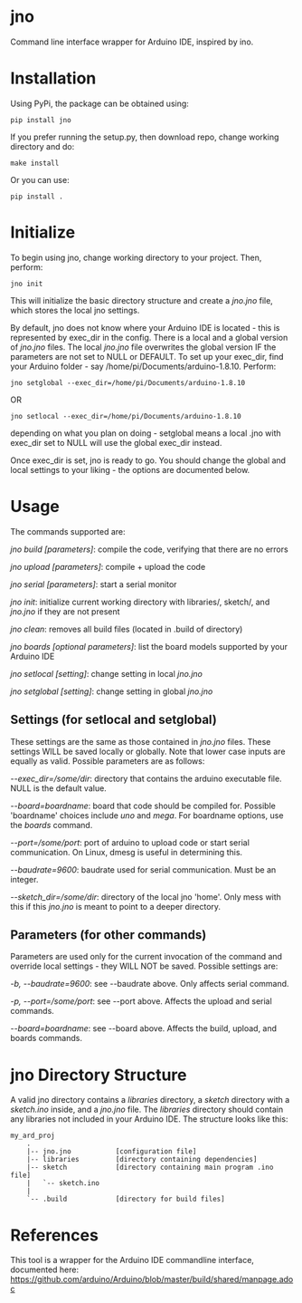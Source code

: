 # jno
Command line interface wrapper for Arduino IDE, inspired by ino.

# Installation
Using PyPi, the package can be obtained using:
	
	pip install jno

If you prefer running the setup.py, then download repo, change working directory and do:

	make install
	
Or you can use:

	pip install .

# Initialize
To begin using jno, change working directory to your project. Then, perform:

	jno init

This will initialize the basic directory structure and create a *jno.jno* file, which stores the local jno settings.

By default, jno does not know where your Arduino IDE is located - this is represented by exec_dir in the config. There is a local and a global version of *jno.jno* files. The local *jno.jno* file overwrites the global version IF the parameters are not set to NULL or DEFAULT. To set up your exec_dir, find your Arduino folder - say /home/pi/Documents/arduino-1.8.10. Perform:

	jno setglobal --exec_dir=/home/pi/Documents/arduino-1.8.10
	
OR

	jno setlocal --exec_dir=/home/pi/Documents/arduino-1.8.10

depending on what you plan on doing - setglobal means a local .jno with exec_dir set to NULL will use the global exec_dir instead.

Once exec_dir is set, jno is ready to go. You should change the global and local settings to your liking - the options are documented below.

# Usage
The commands supported are:

*jno build [parameters]*: compile the code, verifying that there are no errors

*jno upload [parameters]*: compile + upload the code

*jno serial [parameters]*: start a serial monitor

*jno init*: initialize current working directory with libraries/, sketch/, and *jno.jno* if they are not present

*jno clean*: removes all build files (located in .build of directory)

*jno boards [optional parameters]*: list the board models supported by your Arduino IDE

*jno setlocal [setting]*: change setting in local *jno.jno*

*jno setglobal [setting]*: change setting in global *jno.jno*

## Settings (for setlocal and setglobal)
These settings are the same as those contained in *jno.jno* files. These settings WILL be saved locally or globally. Note that lower case inputs are equally as valid. Possible parameters are as follows:

*--exec_dir=/some/dir*: directory that contains the arduino executable file. NULL is the default value.

*--board=boardname*: board that code should be compiled for. Possible 'boardname' choices include *uno* and *mega*. For boardname options, use the *boards* command.

*--port=/some/port*: port of arduino to upload code or start serial communication. On Linux, dmesg is useful in determining this.

*--baudrate=9600*: baudrate used for serial communication. Must be an integer.

*--sketch_dir=/some/dir*: directory of the local jno 'home'. Only mess with this if this *jno.jno* is meant to point to a deeper directory.

## Parameters (for other commands)
Parameters are used only for the current invocation of the command and override local settings - they WILL NOT be saved. Possible settings are:

*-b, --baudrate=9600*: see --baudrate above. Only affects serial command.

*-p, --port=/some/port*: see --port above. Affects the upload and serial commands.

*--board=boardname*: see --board above. Affects the build, upload, and boards commands.

# jno Directory Structure

 A valid jno directory contains a *libraries* directory, a *sketch* directory with a *sketch.ino* inside, and a *jno.jno* file. The *libraries* directory should contain any libraries not included in your Arduino IDE. The structure looks like this:

```
my_ard_proj
    .
    |-- jno.jno           [configuration file]
    |-- libraries         [directory containing dependencies]
    |-- sketch            [directory containing main program .ino file]
    |   `-- sketch.ino
    |
    `-- .build            [directory for build files]
```

# References

This tool is a wrapper for the Arduino IDE commandline interface, documented here:
https://github.com/arduino/Arduino/blob/master/build/shared/manpage.adoc
